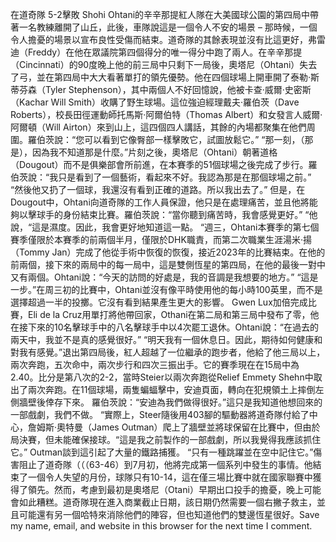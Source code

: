 在道奇隊 5-2擊敗 Shohi Ohtani的辛辛那提紅人隊在大美國球公園的第四局中帶著一名教練離開了山丘，此後，車隊說這是一個令人不安的場景 – 那時候，一個令人擔憂的場景以宣布良性受傷而結束。道奇隊的其餘表現並沒有比這更好，弗雷迪（Freddy）在他在眾議院第四個得分的唯一得分中跑了兩人。在辛辛那提（Cincinnati）的90度晚上他的前三局中只剩下一局後，奧塔尼（Ohtani）失去了弓，並在第四局中大大看著單打的領先優勢。他在四個球場上開車開了泰勒·斯蒂芬森（Tyler Stephenson），其中兩個人不好回憶說，他被卡查·威爾·史密斯（Kachar Will Smith）收購了野生球場。這位強迫經理戴夫·羅伯茨（Dave Roberts），校長田徑運動師托馬斯·阿爾伯特（Thomas Albert）和女發言人威爾·阿爾頓（Will Airton）來到山上，這四個四人講話，其餘的內場都聚集在他們周圍。羅伯茨說：“您可以看到它像臀部一樣擊敗它，試圖放鬆它。” “那一刻，（那是），因為我不知道那是什麼。”片刻之後，奧塔尼（Ohtani）朝著道格（Dougout）而不是俱樂部會所前進，在本賽季的51個球場之後完成了步行。羅伯茨說：“我只是看到了一個藝術，看起來不好。我認為那是在那個球場之前。” “然後他又扔了一個球，我還沒有看到正確的道路。所以我出去了。” 但是，在Dougout中，Ohtani向道奇隊的工作人員保證，他只是在處理痛苦，並且他將能夠以擊球手的身份結束比賽。羅伯茨說：“當你聽到痛苦時，我會感覺更好。” “他說，“這是濕度。因此，我會更好地知道這一點。 “週三，Ohtani本賽季的第七個賽季僅限於本賽季的前兩個半月，僅限於DHK職責，而第二次職業生涯湯米·揚（Tommy Jan）完成了他從手術中恢復的恢復，接近2023年的比賽結束。在他的前兩個，接下來的兩局中的每一局中，這是雙側恆星的第四局，在他的最後一對中又有兩個。Ohtani說：“今天的訪問的好處是，我的音調是我想要的地方。” “這是一步。”在周三初的比賽中，Ohtani並沒有像平時使用他的每小時100英里，而不是選擇超過一半的投擲。它沒有看到結果產生更大的影響。 Gwen Lux加倍完成比賽，Eli de la Cruz用單打將他帶回家，Othani在第二局和第三局中發布了零，他在接下來的10名擊球手中的八名擊球手中以4次罷工退休。Ohtani說：“在過去的兩天中，我並不是真的感覺很好。” “明天我有一個休息日。因此，期待如何健康和對我有感覺。”退出第四局後，紅人超越了一位繼承的跑步者，他給了他三局以上，兩次奔跑，五次命中，兩次步行和四次三振出手。它的賽季現在在15局中為2.40。比分是第八次的2-2，當時Steier以兩次奔跑從Relief Emmety Shehn中取出了兩次奔跑。在11個球場，兩隻蝙蝠擊中，安迪頁面，轉向在犯規領土上摔倒左側牆壁後倖存下來。 羅伯茨說：“安迪為我們做得很好。”這只是我知道他想回來的一部戲劇，我們不做。 “實際上，Steer隨後用403腳的驅動器將道奇隊付給了中心，詹姆斯·奧特曼（James Outman）爬上了牆壁並將球保留在比賽中，但由於局決賽，但未能確保接球。“這是我之前製作的一部戲劇，所以我覺得我應該抓住它。” Outman談到這引起了大量的鐵路捕獲。 “只有一種跳躍並在空中記住它。”傷害阻止了道奇隊（（（63-46）到7月初，他將完成第一個系列中發生的事情。他結束了一個令人失望的月份，球隊只有10-14，這在僅三場比賽中就在國家聯賽中獲得了領先。然而，考慮到最初是奧塔尼（Otani）早期出口投手的擔憂，晚上可能會如此糟糕。道奇隊現在進入商業截止日期，該日期仍然需要一個右撇子救主，並且可能還有另一個哈特來消除他們的陣容，但也知道他們的雙邊恆星很好。Save my name, email, and website in this browser for the next time I comment.